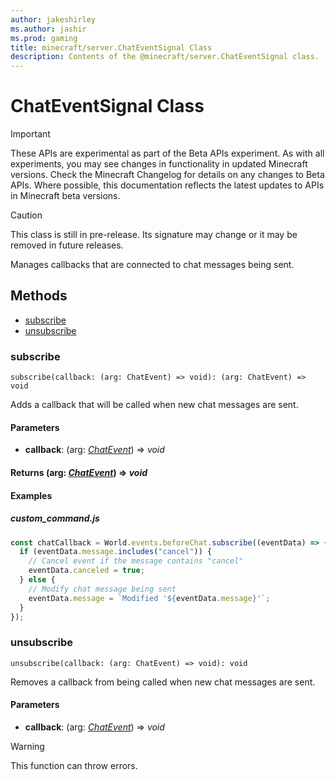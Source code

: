 ```yaml
---
author: jakeshirley
ms.author: jashir
ms.prod: gaming
title: minecraft/server.ChatEventSignal Class
description: Contents of the @minecraft/server.ChatEventSignal class.
---
```

# ChatEventSignal Class
>[!IMPORTANT]
>These APIs are experimental as part of the Beta APIs experiment. As with all experiments, you may see changes in functionality in updated Minecraft versions. Check the Minecraft Changelog for details on any changes to Beta APIs. Where possible, this documentation reflects the latest updates to APIs in Minecraft beta versions.

> [!CAUTION]
> This class is still in pre-release.  Its signature may change or it may be removed in future releases.

Manages callbacks that are connected to chat messages being sent.

## Methods
- [subscribe](#subscribe)
- [unsubscribe](#unsubscribe)

### **subscribe**
`
subscribe(callback: (arg: ChatEvent) => void): (arg: ChatEvent) => void
`

Adds a callback that will be called when new chat messages are sent.

#### **Parameters**
- **callback**: (arg: [*ChatEvent*](ChatEvent.md)) => *void*

#### **Returns** (arg: [*ChatEvent*](ChatEvent.md)) => *void*

#### **Examples**
##### *custom_command.js*
```javascript
const chatCallback = World.events.beforeChat.subscribe((eventData) => {
  if (eventData.message.includes("cancel")) {
    // Cancel event if the message contains "cancel"
    eventData.canceled = true;
  } else {
    // Modify chat message being sent
    eventData.message = `Modified '${eventData.message}'`;
  }
});
```

### **unsubscribe**
`
unsubscribe(callback: (arg: ChatEvent) => void): void
`

Removes a callback from being called when new chat messages are sent.

#### **Parameters**
- **callback**: (arg: [*ChatEvent*](ChatEvent.md)) => *void*

> [!WARNING]
> This function can throw errors.



